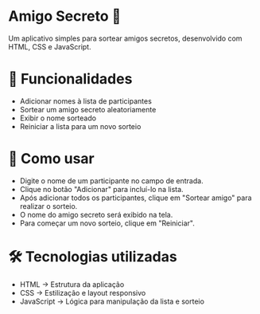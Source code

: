 # Amigo Secreto 🎁

Um aplicativo simples para sortear amigos secretos, desenvolvido com HTML, CSS e JavaScript.

# 📌 Funcionalidades
  - Adicionar nomes à lista de participantes
  - Sortear um amigo secreto aleatoriamente
  - Exibir o nome sorteado
  - Reiniciar a lista para um novo sorteio

# 🚀 Como usar
  - Digite o nome de um participante no campo de entrada.
  - Clique no botão "Adicionar" para incluí-lo na lista.
  - Após adicionar todos os participantes, clique em "Sortear amigo" para realizar o sorteio.
  - O nome do amigo secreto será exibido na tela.
  - Para começar um novo sorteio, clique em "Reiniciar".

# 🛠️ Tecnologias utilizadas
  - HTML → Estrutura da aplicação
  - CSS → Estilização e layout responsivo
  - JavaScript → Lógica para manipulação da lista e sorteio

